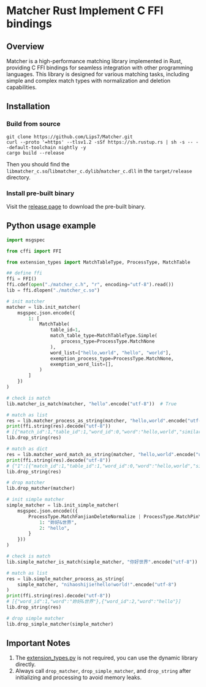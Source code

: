 # Matcher Rust Implement C FFI bindings

## Overview

Matcher is a high-performance matching library implemented in Rust, providing C FFI bindings for seamless integration with other programming languages. This library is designed for various matching tasks, including simple and complex match types with normalization and deletion capabilities.

## Installation

### Build from source

```shell
git clone https://github.com/Lips7/Matcher.git
curl --proto '=https' --tlsv1.2 -sSf https://sh.rustup.rs | sh -s -- --default-toolchain nightly -y
cargo build --release
```

Then you should find the `libmatcher_c.so`/`libmatcher_c.dylib`/`matcher_c.dll` in the `target/release` directory.

### Install pre-built binary

Visit the [release page](https://github.com/Lips7/Matcher/releases) to download the pre-built binary.

## Python usage example

```Python
import msgspec

from cffi import FFI

from extension_types import MatchTableType, ProcessType, MatchTable

## define ffi
ffi = FFI()
ffi.cdef(open("./matcher_c.h", "r", encoding="utf-8").read())
lib = ffi.dlopen("./matcher_c.so")

# init matcher
matcher = lib.init_matcher(
    msgspec.json.encode({
        1: [
            MatchTable(
                table_id=1,
                match_table_type=MatchTableType.Simple(
                    process_type=ProcessType.MatchNone
                ),
                word_list=["hello,world", "hello", "world"],
                exemption_process_type=ProcessType.MatchNone,
                exemption_word_list=[],
            )
        ]
    })
)

# check is match
lib.matcher_is_match(matcher, "hello".encode("utf-8"))  # True

# match as list
res = lib.matcher_process_as_string(matcher, "hello,world".encode("utf-8"))
print(ffi.string(res).decode("utf-8"))
# [{"match_id":1,"table_id":1,"word_id":0,"word":"hello,world","similarity":1.0},{"match_id":1,"table_id":1,"word_id":1,"word":"hello","similarity":1.0},{"match_id":1,"table_id":1,"word_id":2,"word":"world","similarity":1.0}]
lib.drop_string(res)

# match as dict
res = lib.matcher_word_match_as_string(matcher, "hello,world".encode("utf-8"))
print(ffi.string(res).decode("utf-8"))
# {"1":[{"match_id":1,"table_id":1,"word_id":0,"word":"hello,world","similarity":1.0},{"match_id":1,"table_id":1,"word_id":1,"word":"hello","similarity":1.0},{"match_id":1,"table_id":1,"word_id":2,"word":"world","similarity":1.0}]}
lib.drop_string(res)

# drop matcher
lib.drop_matcher(matcher)

# init simple matcher
simple_matcher = lib.init_simple_matcher(
    msgspec.json.encode(({
        ProcessType.MatchFanjianDeleteNormalize | ProcessType.MatchPinYinChar: {
            1: "妳好&世界",
            2: "hello",
        }
    }))
)

# check is match
lib.simple_matcher_is_match(simple_matcher, "你好世界".encode("utf-8"))  # True

# match as list
res = lib.simple_matcher_process_as_string(
    simple_matcher, "nihaoshijie!hello!world!".encode("utf-8")
)
print(ffi.string(res).decode("utf-8"))
# [{"word_id":1,"word":"妳好&世界"},{"word_id":2,"word":"hello"}]
lib.drop_string(res)

# drop simple matcher
lib.drop_simple_matcher(simple_matcher)
```

## Important Notes

1. The [extension_types.py](./extension_types.py) is not required, you can use the dynamic library directly.
2. Always call `drop_matcher`, `drop_simple_matcher`, and `drop_string` after initializing and processing to avoid memory leaks.